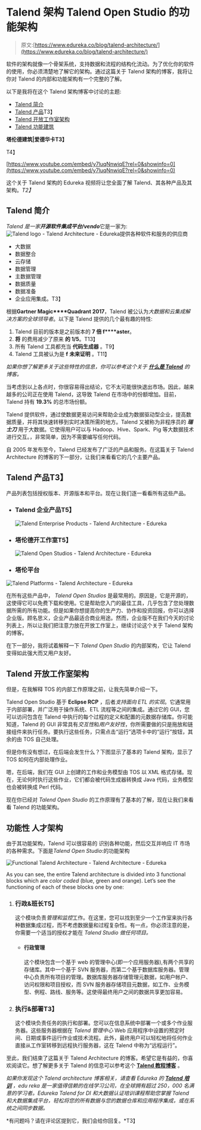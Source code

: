 # Talend 架构 Talend Open Studio 的功能架构

> 原文:[https://www.edureka.co/blog/talend-architecture/](https://www.edureka.co/blog/talend-architecture/)

软件的架构就像一个骨架系统，支持数据和流程的结构化流动。为了优化你的软件的使用，你必须清楚地了解它的架构。通过这篇关于 Talend 架构的博客，我将让你对 Talend 的内部和功能架构有一个完整的了解。

以下是我将在这个 Talend 架构博客中讨论的主题:

*   [Talend 简介](#Talend)
*   [Talend 产品](#TalendProducts)T3】
*   [Talend 开放工作室架构](#TOSArchitecture)
*   [Talend 功能建筑](#TalendFunctionalArchitecture)

**塔伦德建筑|爱德华卡T3】**

T4】

[https://www.youtube.com/embed/y7luqNnwiqE?rel=0&showinfo=0](https://www.youtube.com/embed/y7luqNnwiqE?rel=0&showinfo=0)

这个关于 Talend 架构的 Edureka 视频将让您全面了解 Talend、其各种产品及其架构。*T2】*

## **Talend 简介**

*Talend 是一家**开源软件集成平台/vendo***它是一家为: ![Talend logo - Talend Architecture - Edureka](../Images/566979b6839fe7262de630173ed927f4.png)提供各种软件和服务的供应商

*   大数据
*   数据整合
*   云存储
*   数据管理
*   主数据管理
*   数据质量
*   数据准备
*   企业应用集成。T3】

根据**Gartner Magic****Quadrant 2017**，Talend 被公认为*大数据和云集成解决方案的全球领导者*。以下是 Talend 提供的几个最有趣的特性:

1.  Talend 目前的版本是之前版本的 **7 倍 f****aster**。
2.  **将** 的费用减少了原来 **的 1/5**。T13】
3.  所有 Talend 工具都充当 **代码生成器** 。T9】
4.  Talend 工具被认为是 **f** **未来证明** 。T11】

*如果你想了解更多关于这些特性的信息，你可以参考这个关于 [**什么是 Talend**](https://www.edureka.co/blog/what-is-talend-tool/) 的博客。*

当考虑到以上各点时，你很容易得出结论，它不太可能很快退出市场。因此，越来越多的公司正在使用 Talend，这导致 Talend 在市场中的份额增加。目前，Talend 持有 **19.3%** 的总市场份额。

Talend 提供软件，通过使数据更易访问来帮助企业成为数据驱动型企业，提高数据质量，并将其快速转移到实时决策所需的地方。Talend 又被称为非程序员的 ***瑞士刀*** 用于大数据。它使得用户可以与 Hadoop、Hive、Spark、Pig 等大数据技术进行交互。，非常简单，因为不需要编写任何代码。

自 2005 年发布至今，Talend 已经发布了广泛的产品和服务。在这篇关于 Talend Architecture 的博客的下一部分，让我们来看看它的几个主要产品。

## **Talend 产品**T3】

产品列表包括授权版本、开源版本和平台。现在让我们逐一看看所有这些产品。

*   ### **Talend 企业产品**T5】

    ![Talend Enterprise Products - Talend Architecture - Edureka](../Images/2f19a782f6e54c896c62ce943515aac3.png)

*   ### **塔伦德开工作室**T5】

    ![Talend Open Studios - Talend Architecture - Edureka](../Images/8c72c1d9ac1907023e4554dc4e8dcd60.png)

*   ### **塔伦平台**

![Talend Platforms - Talend Architecture - Edureka](../Images/90292fe704fd8fa7ba45b70b89ef29ca.png)

在所有这些产品中， *Talend Open Studios* 是最常用的。原因是，它是开源的，这使得它可以免费下载和使用。它是帮助您入门的最佳工具，几乎包含了您处理数据所需的所有功能。但是如果你想提高你的生产力、协作和投资回报，你可以选择企业版。顾名思义，企业产品最适合商业用途。然而，企业版不在我们今天的讨论列表上，所以让我们把注意力放在开放工作室上，继续讨论这个关于 Talend 架构的博客。

在下一部分，我将试着解释一下 *Talend Open Studio* 的内部架构，它让 Talend 变得如此强大而又用户友好。

## **Talend 开放工作室架构**

但是，在我解释 TOS 的内部工作原理之前，让我先简单介绍一下。

Talend Open Studio 基于 **Eclipse RCP** ，后者*支持面向 ETL 的实现*。它通常用于内部部署，并广泛用于操作系统、ETL 流程等之间的集成。通过它的 GUI，您可以访问包含在 Talend 中执行的每个过程的定义和配置的元数据存储库。你可能知道，Talend 的 GUI 非常具有*交互性*和*用户友好性*，你所需要做的只是拖放和链接组件来执行任务。要执行这些任务，只需点击“运行”选项卡中的“运行”按钮，其余的由 TOS 自己处理。

但是你有没有想过，在后端会发生什么？下图显示了基本的 Talend 架构，显示了 TOS 如何在内部处理作业。

嗯，在后端，我们在 GUI 上创建的工作和业务模型由 TOS 以 XML 格式存储。现在，无论何时执行这些作业，它们都会被代码生成器转换成 Java 代码，业务模型也会被转换成 Perl 代码。

现在你已经对 *Talend Open Studio* 的工作原理有了基本的了解，现在让我们来看看 Talend 的功能架构。

## **功能性** **人才架构**

由于其功能架构，Talend 可以很容易的 识别各种功能，然后交互并响应 IT 市场的各种需求。下面是*Talend Open Studio*:的功能架构

![Functional Talend Architecture - Talend Architecture - Edureka](../Images/65261f1da8a65a7abdf376f39a0ca083.png)

As you can see, the entire Talend architecture is divided into 3 functional blocks which are *color coded* (blue, green and orange). Let’s see the functioning of each of these blocks one by one:

1.  ### **行政&班长**T5】

    这个模块负责*管理和监控*工作。在这里，您可以找到至少一个工作室来执行各种数据集成过程，而不考虑数据量和过程复杂性。有一点，你必须注意的是，你需要一个适当的授权才能在 *Talend Studio 做任何项目。*

    *   #### **行政管理**

        这个模块包含一个基于 web 的管理中心(即一个应用服务器),有两个共享的存储库。其中一个基于 SVN 服务器，而第二个基于数据库服务器。管理中心负责所有项目的管理。数据库服务器存储管理元数据，如用户帐户、访问权限和项目授权，而 SVN 服务器存储项目元数据，如工作、业务模型、例程、路线、服务等。这使得最终用户之间的数据共享更加容易。

2.  ### **执行&部署**T3】

    这个模块负责任务的执行和部署。您可以在信息系统中部署一个或多个作业服务器。这些服务器根据在 *Talend 管理中心* Web 应用程序中设置的预定时间、日期或事件运行作业或技术流程。此外，最终用户可以轻松地将任何作业直接从工作室转移到远程执行服务器，这在 Talend 中称为“远程运行”。

至此，我们结束了这篇关于 Talend Architecture 的博客。希望它是有益的，你喜欢阅读它。想了解更多关于 Talend 的信息可以参考这个 [**Talend 教程博客**](https://www.edureka.co/blog/talend-tutorial-data-integration/) 。

*如果你发现这个 Talend architecture 博客相关，请查看 Edureka 的 [**Talend 培训**](https://www.edureka.co/talend-for-big-data) ，edu reka 是一家值得信赖的在线学习公司，在全球拥有超过 250，000 名满意的学习者。Edureka Talend for DI 和大数据认证培训课程帮助您掌握 Talend 和大数据集成平台，轻松将您的所有数据与您的数据仓库和应用程序集成，或在系统之间同步数据。*

*有问题吗？请在评论区提到它，我们会给你回复。*T3】
